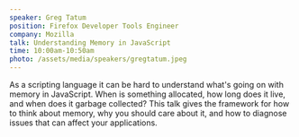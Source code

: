 ```yaml
---
speaker: Greg Tatum
position: Firefox Developer Tools Engineer
company: Mozilla
talk: Understanding Memory in JavaScript
time: 10:00am-10:50am
photo: /assets/media/speakers/gregtatum.jpeg
---
```

As a scripting language it can be hard to understand what's going on with memory in JavaScript. When is something allocated, how long does it live, and when does it garbage collected? This talk gives the framework for how to think about memory, why you should care about it, and how to diagnose issues that can affect your applications.
